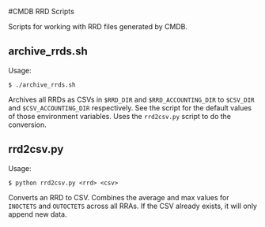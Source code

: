 #CMDB RRD Scripts

Scripts for working with RRD files generated by CMDB.

## archive_rrds.sh

Usage:

    $ ./archive_rrds.sh

Archives all RRDs as CSVs in `$RRD_DIR` and `$RRD_ACCOUNTING_DIR` to `$CSV_DIR` and `$CSV_ACCOUNTING_DIR` respectively. See the script for the default values of those environment variables. Uses the `rrd2csv.py` script to do the conversion.

## rrd2csv.py

Usage:

    $ python rrd2csv.py <rrd> <csv>

Converts an RRD to CSV. Combines the average and max values for `INOCTETS` and `OUTOCTETS` across all RRAs. If the CSV already exists, it will only append new data.
